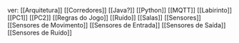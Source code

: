 ver: 
	[[Arquitetura]]
	[[Corredores]]
	[[Java?]]
	[[Python]]
	[[MQTT]]
	[[Labirinto]]
	[[PC1]]
	[[PC2]]
	[[Regras do Jogo]]
	[[Ruído]]
	[[Salas]]
	[[Sensores]]
	[[Sensores de Movimento]]
	[[Sensores de Entrada]]
	[[Sensores de Saída]]
	[[Sensores de Ruído]]



	




